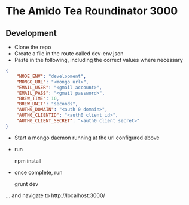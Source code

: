 # The Amido Tea Roundinator 3000

## Development

- Clone the repo
- Create a file in the route called dev-env.json
- Paste in the following, including the correct values where necessary
``` json
{
    "NODE_ENV": "development",
    "MONGO_URL": "<mongo url>",
    "EMAIL_USER": "<gmail account>",
    "EMAIL_PASS": "<gmail password>",
    "BREW_TIME": 10,
    "BREW_UNIT": "seconds",
    "AUTH0_DOMAIN": "<auth 0 domain>",
    "AUTH0_CLIENTID": "<auth0 client id>",
    "AUTH0_CLIENT_SECRET": "<auth0 client secret>"
}
```
- Start a mongo daemon running at the url configured above
- run

    npm install

- once complete, run

    grunt dev

... and navigate to http://localhost:3000/
